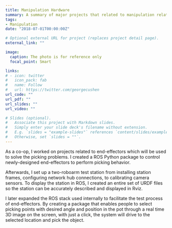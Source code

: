 ```yaml
---
title: Manipulation Hardware 
summary: A summary of major projects that related to manipulation related problems
tags:
- Manipulation
date: "2018-07-01T00:00:00Z"

# Optional external URL for project (replaces project detail page).
external_link: ""

image:
  caption: The photo is for reference only
  focal_point: Smart

links:
# - icon: twitter
#   icon_pack: fab
#   name: Follow
#   url: https://twitter.com/georgecushen
url_code: ""
url_pdf: ""
url_slides: ""
url_video: ""

# Slides (optional).
#   Associate this project with Markdown slides.
#   Simply enter your slide deck's filename without extension.
#   E.g. `slides = "example-slides"` references `content/slides/example-slides.md`.
#   Otherwise, set `slides = ""`.
---
```


As a co-op, I worked on projects related to end-effectors which will be used to solve the picking problems. I created a ROS Python package to control newly-designed end-effectors to perform picking behavior.

Afterwards, I set up a two-roboarm test station from installing station frames, configuring network hub connections, to  calibrating camera sensors. To display the station in ROS, I created an entire set of URDF files so the station can be accurately described and displayed in Rviz. 

I later expanded the ROS stack used internally to facilitate the test process of end-effectors. By creating a package that enables people to select picking points with desired angle and position in the pot through a real time 3D image on the screen, with just a click, the system will drive to the selected location and pick the object. 